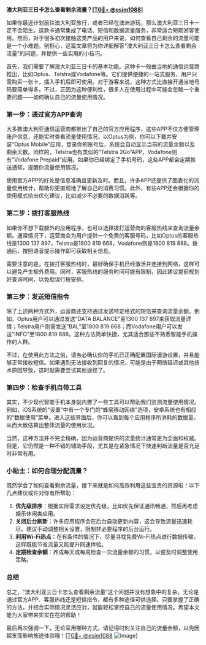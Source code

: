 **澳大利亚三日卡怎么查看剩余流量？[[TG💪+ @esim1088](https://t.me/s/esim1088)]**

如果你最近计划前往澳大利亚旅行，或者已经在澳洲游玩，那么澳大利亚三日卡一定不会陌生。这款卡通常集成了电话、短信和数据流量服务，非常适合短期游客使用。然而，对于很多初次接触这类产品的用户来说，如何查看自己剩余的流量可能是一个小难题。别担心，这篇文章将为你详细解答“澳大利亚三日卡怎么查看剩余流量”的问题，并提供一些实用的小技巧。

首先，我们需要了解澳大利亚三日卡的基本功能。这种卡一般由当地的通信运营商推出，比如Optus、Telstra或Vodafone等。它们提供便捷的一站式服务，用户只需购买一张卡，插入手机后即可使用。对于游客来说，这种方式比直接开通当地号码要简单得多。不过，正因为这种便利性，很多人在使用过程中可能会忽略一个重要问题——如何确认自己的流量使用情况。

### **第一步：通过官方APP查询**

大多数澳大利亚通信运营商都推出了自己的官方应用程序，这些APP不仅方便管理账户信息，还能实时查看流量使用情况。以Optus为例，你可以下载并安装“Optus Mobile”应用，登录你的账号后，系统会自动显示当前的流量余额以及剩余天数。同样的，Telstra也有类似的“Telstra 2Go”APP，Vodafone则有“Vodafone Prepaid”应用。如果你已经绑定了手机号码，这些APP都会定期推送通知，提醒你流量使用情况。

使用官方APP的好处是信息准确且更新及时。而且，许多APP还提供了图表化的流量使用统计，帮助你更直观地了解自己的消费习惯。此外，有些APP还会根据你的使用模式给出优化建议，比如减少不必要的数据消耗等。

### **第二步：拨打客服热线**

如果你不想下载额外的应用程序，也可以选择拨打运营商的客服热线来查询流量余额。通常情况下，运营商会为用户提供一个免费的客服号码，比如Optus的客服热线是1300 137 897，Telstra是1800 819 668，Vodafone则是1800 819 888。拨通后，按照语音提示操作即可获取相关信息。

需要注意的是，在拨打客服热线时，最好确保手机已经激活并连接到网络，这样可以避免产生额外费用。同时，客服热线的服务时间可能有限制，因此建议提前规划好查询时间，以免耽误行程安排。

### **第三步：发送短信指令**

除了上述两种方式外，运营商还支持通过发送特定格式的短信来查询流量余额。例如，Optus用户可以通过发送“DATA BALANCE”至1300 137 897来获取流量详情；Telstra用户则需发送“BAL”至1800 819 668；而Vodafone用户可以发送“INFO”至1800 819 888。这种方法简单快捷，尤其适合那些不熟悉智能手机操作的人群。

不过，在使用此方法之前，请务必确认你的手机已正确配置国际漫游设置，并且能够正常接收短信。如果遇到无法接收到回复的情况，可能是由于网络延迟或其他技术原因导致，这时就需要尝试其他途径了。

### **第四步：检查手机自带工具**

其实，不少现代智能手机本身就内置了一些工具可以帮助我们监测流量使用情况。例如，iOS系统的“设置”中有一个专门的“蜂窝移动网络”选项，安卓系统也有相应的“数据使用”菜单。进入这些界面后，你可以看到每个应用程序所消耗的数据量，从而大致估算出整体流量的使用状况。

当然，这种方法并不完全精确，因为运营商提供的流量统计通常更为全面和权威。但是，它仍然是一种不错的辅助手段，尤其是在紧急情况下快速判断流量是否充足时非常有用。

### **小贴士：如何合理分配流量？**

既然学会了如何查看剩余流量，接下来就是如何高效利用这些宝贵的资源啦！以下几点建议或许对你有所帮助：

1. **优先级排序**：根据实际需求设定优先级，比如优先保证通讯畅通，然后再考虑娱乐休闲类应用。
2. **关闭后台刷新**：许多应用程序会在后台自动更新内容，这会导致流量迅速耗尽。建议手动调整相关设置，限制非必要程序的后台运行。
3. **利用Wi-Fi热点**：在有条件的情况下，尽量寻找免费Wi-Fi热点进行数据传输，这样既能节省流量又能提升网速体验。
4. **定期检查余额**：养成每天或每周检查一次流量余额的习惯，以便及时调整使用策略。

### **总结**

总之，“澳大利亚三日卡怎么查看剩余流量”这个问题并没有想象中的复杂。无论是通过官方APP、客服热线还是短信指令，都有多种途径可供选择。只要掌握了正确的方法，并结合实际情况灵活应对，就能轻松掌控自己的流量使用情况。希望本文能为大家带来实实在在的帮助！

最后再次强调一下，无论采用哪种方式，请记得时刻关注自己的流量余额，以免因超支而影响旅途体验哦！[[TG💪+ @esim1088](https://t.me/s/esim1088) ![Image](https://i.postimg.cc/4NQfJmqS/Snipaste-2025-05-13-00-14-12.png)]